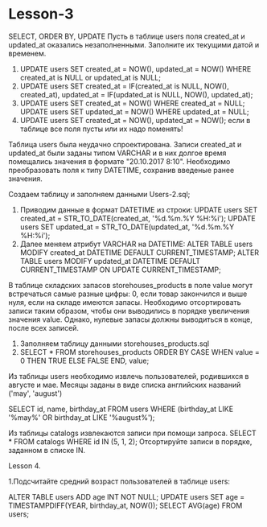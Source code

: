 # Lesson-3
SELECT, ORDER BY,  UPDATE
Пусть в таблице users поля created_at и updated_at оказались незаполненными. 
Заполните их текущими датой и временем.


1. UPDATE users SET created_at = NOW(), updated_at = NOW() WHERE created_at is NULL or updated_at is NULL;
2. UPDATE users SET created_at = IF(created_at is NULL, NOW(), created_at), updated_at = IF(updated_at is NULL, NOW(), updated_at);
3. UPDATE users SET created_at = NOW() WHERE created_at = NULL;
   UPDATE users SET updated_at = NOW() WHERE updated_at = NULL;
4. UPDATE users SET created_at = NOW(), updated_at = NOW(); если в таблице все поля пусты или их надо поменять!

Таблица users была неудачно спроектирована. 
Записи created_at и updated_at были заданы типом VARCHAR и в них долгое время помещались значения в формате "20.10.2017 8:10". 
Необходимо преобразовать поля к типу DATETIME, сохранив введеные ранее значения.

Создаем таблицу и заполняем данными Users-2.sql;
1. Приводим данные в формат DATETIME из строки:
   UPDATE users SET created_at = STR_TO_DATE(created_at, '%d.%m.%Y %H:%i');
   UPDATE users SET updated_at = STR_TO_DATE(updated_at, '%d.%m.%Y %H:%i');
2. Далее меняем атрибут VARCHAR на DATETIME:
   ALTER TABLE users MODIFY created_at DATETIME DEFAULT CURRENT_TIMESTAMP;
   ALTER TABLE users MODIFY updated_at DATETIME DEFAULT CURRENT_TIMESTAMP ON UPDATE CURRENT_TIMESTAMP;

В таблице складских запасов storehouses_products в поле value могут встречаться самые разные цифры: 
0, если товар закончился и выше нуля, если на складе имеются запасы. 
Необходимо отсортировать записи таким образом, чтобы они выводились в порядке увеличения значения value. 
Однако, нулевые запасы должны выводиться в конце, после всех записей.

1. Заполняем таблицу данными storehouses_products.sql
2. SELECT * FROM storehouses_products ORDER BY CASE WHEN value = 0 THEN TRUE ELSE FALSE END, value;

Из таблицы users необходимо извлечь пользователей, родившихся в августе и мае. 
Месяцы заданы в виде списка английских названий ('may', 'august')

SELECT id, name, birthday_at FROM users WHERE (birthday_at LIKE '%may%' OR birthday_at LIKE '%august%');

Из таблицы catalogs извлекаются записи при помощи запроса. SELECT * FROM catalogs WHERE id IN (5, 1, 2); 
Отсортируйте записи в порядке, заданном в списке IN.


Lesson 4.

1.Подсчитайте средний возраст пользователей в таблице users:

ALTER TABLE users ADD age INT NOT NULL;
UPDATE users SET age = TIMESTAMPDIFF(YEAR, birthday_at, NOW());
SELECT AVG(age) FROM users;
